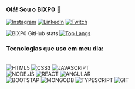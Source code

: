 ### Olá! Sou o BiXP0 🐉

[![Instagram](https://img.shields.io/badge/Instagram-E4405F?style=for-the-badge&logo=instagram&logoColor=white)](https://instagram.com/bixpo_bixpo?igshid=ZDc4ODBmNjlmNQ==)
[![LinkedIn](https://img.shields.io/badge/LinkedIn-0077B5?style=for-the-badge&logo=linkedin&logoColor=white)](https://www.linkedin.com/in/gabriel-bispo-684b86238/)
[![Twitch](https://img.shields.io/badge/Twitch-9146FF?style=for-the-badge&logo=twitch&logoColor=white)](https://www.twitch.tv/bixpo_bixpo)


![BiXP0 GitHub stats](https://github-readme-stats.vercel.app/api?username=Bixpo&show_icons=true&theme=dark)
[![Top Langs](https://github-readme-stats.vercel.app/api/top-langs/?username=Bixpo&hide=javascript,html)](https://github.com/Bixpo/github-readme-stats)

### Tecnologias que uso em meu dia:
<div style="display: inline_block"><br/>
  <img aling="center" alt="HTML5" src="https://img.shields.io/badge/HTML5-E34F26?style=for-the-badge&logo=html5&logoColor=white" />
  <img aling="center" alt="CSS3" src="https://img.shields.io/badge/CSS3-1572B6?style=for-the-badge&logo=css3&logoColor=white" />
  <img aling="center" alt="JAVASCRIPT" src="https://img.shields.io/badge/JavaScript-323330?style=for-the-badge&logo=javascript&logoColor=F7DF1E" /><br/>
  <img aling="center" alt="NODE.JS" src="https://img.shields.io/badge/Node.js-43853D?style=for-the-badge&logo=node.js&logoColor=white" />
  <img aling="center" alt="REACT" src="https://img.shields.io/badge/React-20232A?style=for-the-badge&logo=react&logoColor=61DAFB" />
  <img aling="center" alt="ANGULAR" src="https://img.shields.io/badge/Angular-DD0031?style=for-the-badge&logo=angular&logoColor=white" /><br/>
  <img aling="center" alt="BOOTSTAP" src="https://img.shields.io/badge/Bootstrap-563D7C?style=for-the-badge&logo=bootstrap&logoColor=white" />
  <img aling="center" alt="MONGODB" src="https://img.shields.io/badge/MongoDB-4EA94B?style=for-the-badge&logo=mongodb&logoColor=white" />
  <img aling="center" alt="TYPESCRIPT" src="https://img.shields.io/badge/TypeScript-007ACC?style=for-the-badge&logo=typescript&logoColor=white" />
  <img aling="center" alt="GIT" src="https://img.shields.io/badge/GIT-E44C30?style=for-the-badge&logo=git&logoColor=white" />
</div>
